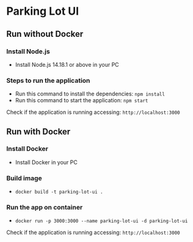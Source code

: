 # Parking Lot UI

## Run without Docker
### Install Node.js
- Install Node.js 14.18.1 or above in your PC

### Steps to run the application
- Run this command to install the dependencies: `npm install`
- Run this command to start the application: `npm start`

Check if the application is running accessing: `http://localhost:3000`

## Run with Docker
### Install Docker
- Install Docker in your PC

### Build image
- `docker build -t parking-lot-ui .`

### Run the app on container
- `docker run -p 3000:3000 --name parking-lot-ui -d parking-lot-ui`

Check if the application is running accessing: `http://localhost:3000`